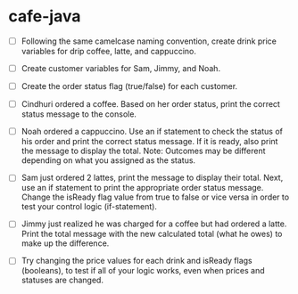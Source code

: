 # cafe-java

- [ ] Following the same camelcase naming convention, create drink price variables for drip coffee, latte, and cappuccino.

- [ ] Create customer variables for Sam, Jimmy, and Noah.

- [ ] Create the order status flag (true/false) for each customer.

- [ ] Cindhuri ordered a coffee. Based on her order status, print the correct status message to the console.

- [ ] Noah ordered a cappuccino. Use an if statement to check the status of his order and print the correct status message. If it is ready, also print the message to display the total. Note: Outcomes may be different depending on what you assigned as the status.

- [ ] Sam just ordered 2 lattes, print the message to display their total. Next, use an if statement to print the appropriate order status message. Change the isReady flag value from true to false or vice versa in order to test your control logic (if-statement).

- [ ] Jimmy just realized he was charged for a coffee but had ordered a latte. Print the total message with the new calculated total (what he owes) to make up the difference.

- [ ] Try changing the price values for each drink and isReady flags (booleans), to test if all of your logic works, even when prices and statuses are changed.